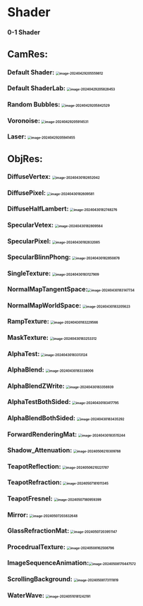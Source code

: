 # Shader
#### 0-1 Shader



## CamRes:

#### Default Shader:					<img src="./Pictures/image-20240429205559812.png" alt="image-20240429205559812" style="zoom: 50%;" /> 

#### Default ShaderLab:			 <img src="./Pictures/image-20240429205828453.png" alt="image-20240429205828453" style="zoom: 50%;" />

#### Random Bubbles:				<img src="./Pictures/image-20240429205842529.png" alt="image-20240429205842529" style="zoom: 50%;" /> 

#### Voronoise: 							<img src="./Pictures/image-20240429205914531.png" alt="image-20240429205914531" style="zoom: 50%;" /> 

#### Laser:									  <img src="./Pictures/image-20240429205941455.png" alt="image-20240429205941455" style="zoom: 50%;" />



## ObjRes:

#### DiffuseVertex:					    <img src="./Pictures/image-20240430182652042.png" alt="image-20240430182652042" style="zoom:50%;" />

#### DiffusePixel:						   <img src="./Pictures/image-20240430182609581.png" alt="image-20240430182609581" style="zoom:50%;" />

#### DiffuseHalfLambert:		    <img src="./Pictures/image-20240430182748276.png" alt="image-20240430182748276" style="zoom:50%;" />

#### SpecularVetex:				  	<img src="./Pictures/image-20240430182809564.png" alt="image-20240430182809564" style="zoom:50%;" />

#### SpecularPixel:					    <img src="./Pictures/image-20240430182832085.png" alt="image-20240430182832085" style="zoom:50%;" />

#### SpecularBlinnPhong:		   <img src="./Pictures/image-20240430182850878.png" alt="image-20240430182850878" style="zoom:50%;" />

#### SingleTexture:					   <img src="./Pictures/image-20240430183127909.png" alt="image-20240430183127909" style="zoom:50%;" />

#### NormalMapTangentSpace:<img src="./Pictures/image-20240430183147734.png" alt="image-20240430183147734" style="zoom:50%;" />

#### NormalMapWorldSpace:	<img src="./Pictures/image-20240430183205623.png" alt="image-20240430183205623" style="zoom:50%;" />

#### RampTexture:						<img src="./Pictures/image-20240430183229566.png" alt="image-20240430183229566" style="zoom:50%;" />

#### MaskTexture:						 <img src="./Pictures/image-20240430183253312.png" alt="image-20240430183253312" style="zoom:50%;" />

#### AlphaTest:							   <img src="./Pictures/image-20240430183313124.png" alt="image-20240430183313124" style="zoom:50%;" />

#### AlphaBlend:							<img src="./Pictures/image-20240430183338006.png" alt="image-20240430183338006" style="zoom:50%;" />

#### AlphaBlendZWrite:			   <img src="./Pictures/image-20240430183356939.png" alt="image-20240430183356939" style="zoom:50%;" />

#### AlphaTestBothSided:		   <img src="./Pictures/image-20240430183417795.png" alt="image-20240430183417795" style="zoom:50%;" />

#### AlphaBlendBothSided:		<img src="./Pictures/image-20240430183435292.png" alt="image-20240430183435292" style="zoom:50%;" />

#### ForwardRenderingMat:	   <img src="./Pictures/image-20240430183515244.png" alt="image-20240430183515244" style="zoom:50%;" />

#### Shadow_Attenuation:		  <img src="./Pictures/image-20240506210309788.png" alt="image-20240506210309788" style="zoom:50%;" />

#### TeapotReflection:				 <img src="./Pictures/image-20240506210221787.png" alt="image-20240506210221787" style="zoom:50%;" />

#### TeapotRefraction:				<img src="./Pictures/image-20240507181011345.png" alt="image-20240507181011345" style="zoom:50%;" />

#### TeapotFresnel:					  <img src="./Pictures/image-20240507180959399.png" alt="image-20240507180959399" style="zoom:50%;" />

#### Mirror:									 <img src="./Pictures/image-20240507203832648.png" alt="image-20240507203832648" style="zoom:50%;" />

#### GlassRefractionMat:			<img src="./Pictures/image-20240507203951147.png" alt="image-20240507203951147" style="zoom:50%;" />

#### ProcedrualTexture:			  <img src="./Pictures/image-20240508162508796.png" alt="image-20240508162508796" style="zoom:50%;" />

#### ImageSequenceAnimation:<img src="./Pictures/image-20240508170447572.png" alt="image-20240508170447572" style="zoom:50%;" />

#### ScrollingBackground:		   <img src="./Pictures/image-20240508173111819.png" alt="image-20240508173111819" style="zoom:50%;" />

#### WaterWave:							<img src="./Pictures/image-20240510181242191.png" alt="image-20240510181242191" style="zoom:50%;" />
